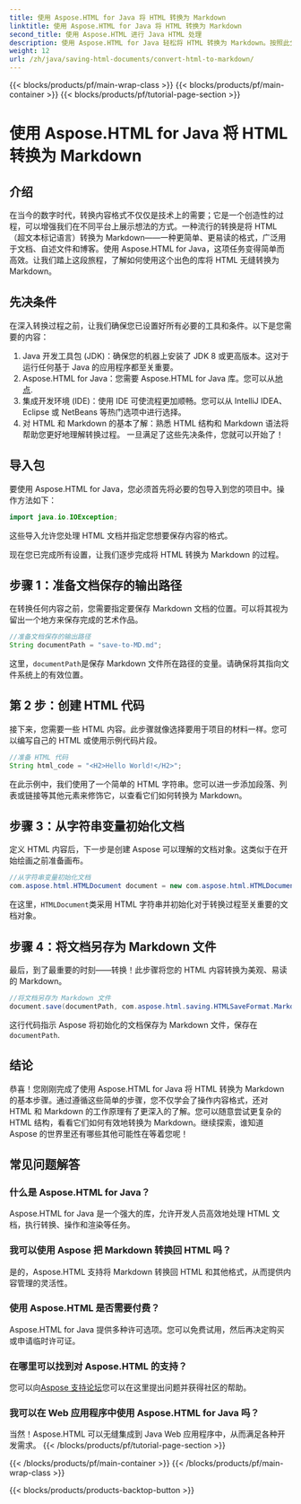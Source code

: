 ```yaml
---
title: 使用 Aspose.HTML for Java 将 HTML 转换为 Markdown
linktitle: 使用 Aspose.HTML for Java 将 HTML 转换为 Markdown
second_title: 使用 Aspose.HTML 进行 Java HTML 处理
description: 使用 Aspose.HTML for Java 轻松将 HTML 转换为 Markdown。按照此分步指南进行操作，即可顺利完成内容转换和操作。
weight: 12
url: /zh/java/saving-html-documents/convert-html-to-markdown/
---
```


{{< blocks/products/pf/main-wrap-class >}}
{{< blocks/products/pf/main-container >}}
{{< blocks/products/pf/tutorial-page-section >}}

# 使用 Aspose.HTML for Java 将 HTML 转换为 Markdown

## 介绍
在当今的数字时代，转换内容格式不仅仅是技术上的需要；它是一个创造性的过程，可以增强我们在不同平台上展示想法的方式。一种流行的转换是将 HTML（超文本标记语言）转换为 Markdown——一种更简单、更易读的格式，广泛用于文档、自述文件和博客。使用 Aspose.HTML for Java，这项任务变得简单而高效。让我们踏上这段旅程，了解如何使用这个出色的库将 HTML 无缝转换为 Markdown。
## 先决条件
在深入转换过程之前，让我们确保您已设置好所有必要的工具和条件。以下是您需要的内容：
1. Java 开发工具包 (JDK)：确保您的机器上安装了 JDK 8 或更高版本。这对于运行任何基于 Java 的应用程序都至关重要。
2.  Aspose.HTML for Java：您需要 Aspose.HTML for Java 库。您可以从[地点](https://releases.aspose.com/html/java/).
3. 集成开发环境 (IDE)：使用 IDE 可使流程更加顺畅。您可以从 IntelliJ IDEA、Eclipse 或 NetBeans 等热门选项中进行选择。
4. 对 HTML 和 Markdown 的基本了解：熟悉 HTML 结构和 Markdown 语法将帮助您更好地理解转换过程。
一旦满足了这些先决条件，您就可以开始了！
## 导入包
要使用 Aspose.HTML for Java，您必须首先将必要的包导入到您的项目中。操作方法如下：
```java
import java.io.IOException;
```
这些导入允许您处理 HTML 文档并指定您想要保存内容的格式。

现在您已完成所有设置，让我们逐步完成将 HTML 转换为 Markdown 的过程。
## 步骤 1：准备文档保存的输出路径
在转换任何内容之前，您需要指定要保存 Markdown 文档的位置。可以将其视为留出一个地方来保存完成的艺术作品。
```java
//准备文档保存的输出路径
String documentPath = "save-to-MD.md";
```
这里，`documentPath`是保存 Markdown 文件所在路径的变量。请确保将其指向文件系统上的有效位置。
## 第 2 步：创建 HTML 代码
接下来，您需要一些 HTML 内容。此步骤就像选择要用于项目的材料一样。您可以编写自己的 HTML 或使用示例代码片段。
```java
//准备 HTML 代码
String html_code = "<H2>Hello World!</H2>";
```
在此示例中，我们使用了一个简单的 HTML 字符串。您可以进一步添加段落、列表或链接等其他元素来修饰它，以查看它们如何转换为 Markdown。
## 步骤 3：从字符串变量初始化文档
定义 HTML 内容后，下一步是创建 Aspose 可以理解的文档对象。这类似于在开始绘画之前准备画布。
```java
//从字符串变量初始化文档
com.aspose.html.HTMLDocument document = new com.aspose.html.HTMLDocument(html_code, ".");
```
在这里，`HTMLDocument`类采用 HTML 字符串并初始化对于转换过程至关重要的文档对象。
## 步骤 4：将文档另存为 Markdown 文件
最后，到了最重要的时刻——转换！此步骤将您的 HTML 内容转换为美观、易读的 Markdown。
```java
//将文档另存为 Markdown 文件
document.save(documentPath, com.aspose.html.saving.HTMLSaveFormat.Markdown);
```
这行代码指示 Aspose 将初始化的文档保存为 Markdown 文件，保存在`documentPath`.
## 结论
恭喜！您刚刚完成了使用 Aspose.HTML for Java 将 HTML 转换为 Markdown 的基本步骤。通过遵循这些简单的步骤，您不仅学会了操作内容格式，还对 HTML 和 Markdown 的工作原理有了更深入的了解。您可以随意尝试更复杂的 HTML 结构，看看它们如何有效地转换为 Markdown。继续探索，谁知道 Aspose 的世界里还有哪些其他可能性在等着您呢！
## 常见问题解答
### 什么是 Aspose.HTML for Java？
Aspose.HTML for Java 是一个强大的库，允许开发人员高效地处理 HTML 文档，执行转换、操作和渲染等任务。
### 我可以使用 Aspose 把 Markdown 转换回 HTML 吗？
是的，Aspose.HTML 支持将 Markdown 转换回 HTML 和其他格式，从而提供内容管理的灵活性。
### 使用 Aspose.HTML 是否需要付费？
Aspose.HTML for Java 提供多种许可选项。您可以免费试用，然后再决定购买或申请临时许可证。
### 在哪里可以找到对 Aspose.HTML 的支持？
您可以向[Aspose 支持论坛](https://forum.aspose.com/c/html/29)您可以在这里提出问题并获得社区的帮助。
### 我可以在 Web 应用程序中使用 Aspose.HTML for Java 吗？
当然！Aspose.HTML 可以无缝集成到 Java Web 应用程序中，从而满足各种开发需求。
{{< /blocks/products/pf/tutorial-page-section >}}

{{< /blocks/products/pf/main-container >}}
{{< /blocks/products/pf/main-wrap-class >}}

{{< blocks/products/products-backtop-button >}}
